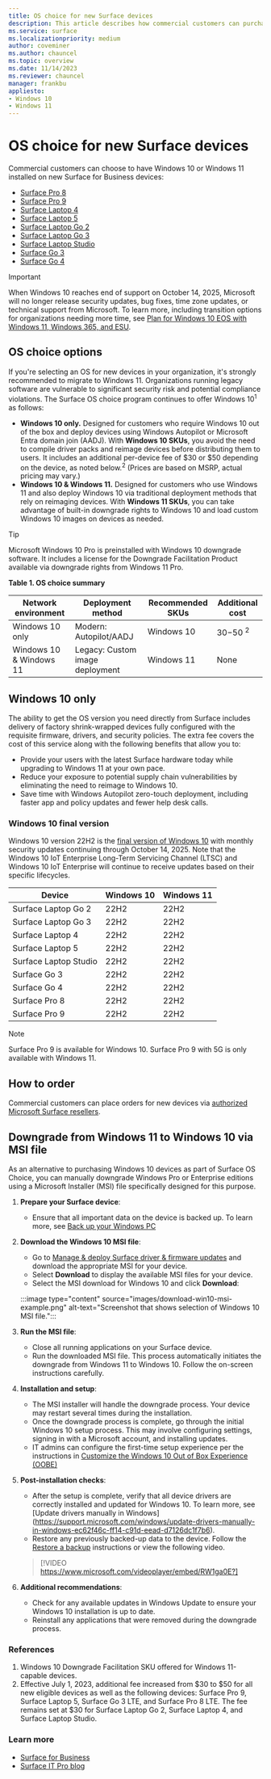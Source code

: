 ```yaml
---
title: OS choice for new Surface devices
description: This article describes how commercial customers can purchase new Surface for Business devices with Windows 10 or Windows 11. 
ms.service: surface
ms.localizationpriority: medium
author: coveminer
ms.author: chauncel
ms.topic: overview
ms.date: 11/14/2023
ms.reviewer: chauncel
manager: frankbu
appliesto:
- Windows 10
- Windows 11
---
```


# OS choice for new Surface devices

Commercial customers can choose to have Windows 10 or Windows 11 installed on new Surface for Business devices:

- [Surface Pro 8](https://www.microsoft.com/surface/business/surface-pro-8)
- [Surface Pro 9](https://www.microsoft.com/surface/business/surface-pro-9)
- [Surface Laptop 4](https://www.microsoft.com/surface/business/surface-laptop-4)
- [Surface Laptop 5](https://www.microsoft.com/d/surface-laptop-5)
- [Surface Laptop Go 2](https://www.microsoft.com/surface/business/surface-laptop-go-2)
- [Surface Laptop Go 3](https://www.microsoft.com/surface/business/surface-laptop-go-3)
- [Surface Laptop Studio](https://www.microsoft.com/surface/business/surface-laptop-studio)
- [Surface Go 3](https://www.microsoft.com/surface/business/surface-go-3)
- [Surface Go 4](https://www.microsoft.com/surface/business/surface-go-4)

> [!IMPORTANT]
> When Windows 10 reaches end of support on October 14, 2025, Microsoft will no longer release security updates, bug fixes, time zone updates, or technical support from Microsoft. To learn more, including transition options for organizations needing more time, see [Plan for Windows 10 EOS with Windows 11, Windows 365, and ESU](https://techcommunity.microsoft.com/t5/windows-it-pro-blog/plan-for-windows-10-eos-with-windows-11-windows-365-and-esu/ba-p/4000414). 

## OS choice options

If you're selecting an OS for new devices in your organization, it's strongly recommended to migrate to Windows 11. Organizations running legacy software are vulnerable to significant security risk and potential compliance violations. The Surface OS choice program continues to offer Windows 10<sup>1</sup> as follows:

- **Windows 10 only.** Designed for customers who require Windows 10 out of the box and deploy devices using Windows Autopilot or Microsoft Entra domain join (AADJ). With **Windows 10 SKUs**, you avoid the need to compile driver packs and reimage devices before distributing them to users. It includes an additional per-device fee of $30 or $50 depending on the device, as noted below.<sup>2</sup> (Prices are based on MSRP, actual pricing may vary.)
- **Windows 10 & Windows 11.** Designed for customers who use Windows 11 and also deploy Windows 10 via traditional deployment methods that rely on reimaging devices. With **Windows 11 SKUs**, you can take advantage of built-in downgrade rights to Windows 10 and load custom Windows 10 images on devices as needed.

> [!TIP]
> Microsoft Windows 10 Pro is preinstalled with Windows 10 downgrade software. It includes a license for the Downgrade Facilitation Product available via downgrade rights from Windows 11 Pro. 

**Table 1. OS choice summary**

| Network environment     | Deployment method               | Recommended SKUs | Additional cost |
| ----------------------- | ------------------------------- | ---------------- | --------------- |
| Windows 10 only         | Modern: Autopilot/AADJ          | Windows 10       | $30-$50 <sup>2</sup>        |
| Windows 10 & Windows 11 | Legacy: Custom image deployment | Windows 11       | None            |

## Windows 10 only

The ability to get the OS version you need directly from Surface includes delivery of factory shrink-wrapped devices fully configured with the requisite firmware, drivers, and security policies. The extra fee covers the cost of this service along with the following benefits that allow you to:

- Provide your users with the latest Surface hardware today while upgrading to Windows 11 at your own pace.
- Reduce your exposure to potential supply chain vulnerabilities by eliminating the need to reimage to Windows 10.
- Save time with Windows Autopilot zero-touch deployment, including faster app and policy updates and fewer help desk calls.

### Windows 10 final version 

Windows 10 version 22H2 is the [final version of Windows 10](/windows/release-health/release-information) with monthly security updates continuing through October 14, 2025. Note that the Windows 10 IoT Enterprise Long-Term Servicing Channel (LTSC) and Windows 10 IoT Enterprise will continue to receive updates based on their specific lifecycles.


|      Device           | Windows 10 | Windows 11 |
| --------------------- | ---------- | ---------- |
| Surface Laptop Go 2   | 22H2       | 22H2       |
| Surface Laptop Go 3   | 22H2       | 22H2       |
| Surface Laptop 4      | 22H2       | 22H2       |
| Surface Laptop 5      | 22H2       | 22H2       |
| Surface Laptop Studio | 22H2       | 22H2       |
| Surface Go 3          | 22H2       | 22H2       |
| Surface Go 4          | 22H2       | 22H2       |
| Surface Pro 8         | 22H2       | 22H2       |
| Surface Pro 9         | 22H2       | 22H2       |

> [!NOTE]
> Surface Pro 9 is available for Windows 10. Surface Pro 9 with 5G is only available with Windows 11. 

## How to order

Commercial customers can place orders for new devices via [authorized Microsoft Surface resellers](https://www.microsoft.com/surface/business/where-to-buy-microsoft-surface).


## Downgrade from Windows 11 to Windows 10 via MSI file

As an alternative to purchasing Windows 10 devices as part of Surface OS Choice, you can manually downgrade Windows Pro or Enterprise editions using a Microsoft Installer (MSI) file specifically designed for this purpose. 

1. **Prepare your Surface device**:
   - Ensure that all important data on the device is backed up. To learn more, see [Back up your Windows PC](https://support.microsoft.com/en-us/windows/back-up-your-windows-pc-87a81f8a-78fa-456e-b521-ac0560e32338#ID0EBF=Windows_11)
 

2. **Download the Windows 10 MSI file**:
   - Go to [Manage & deploy Surface driver & firmware updates](/surface/manage-surface-driver-and-firmware-updates#download-msi-files) and download the appropriate MSI for your device. 
   - Select **Download** to display the available MSI files for your device. 
   - Select the MSI download for Windows 10 and click **Download**:
   
   :::image type="content" source="images/download-win10-msi-example.png" alt-text="Screenshot that shows selection of Windows 10 MSI file.":::
   
3. **Run the MSI file**:
   - Close all running applications on your Surface device.
   - Run the downloaded MSI file. This process automatically initiates the downgrade from Windows 11 to Windows 10. Follow the on-screen instructions carefully.

4. **Installation and setup**:
   - The MSI installer will handle the downgrade process. Your device may restart several times during the installation.
   - Once the downgrade process is complete, go through the initial Windows 10 setup process. This may involve configuring settings, signing in with a Microsoft account, and installing updates.
   - IT admins can configure the first-time setup experience per the instructions in [Customize the Windows 10 Out of Box Experience (OOBE)](/windows-hardware/customize/desktop/customize-oobe)

5. **Post-installation checks**:
   - After the setup is complete, verify that all device drivers are correctly installed and updated for Windows 10. To learn more, see [Update drivers manually in Windows] (https://support.microsoft.com/windows/update-drivers-manually-in-windows-ec62f46c-ff14-c91d-eead-d7126dc1f7b6).
   - Restore any previously backed-up data to the device. Follow the [Restore a backup](https://support.microsoft.com/windows/back-up-your-windows-pc-87a81f8a-78fa-456e-b521-ac0560e32338#ID0EBF=Windows_10) instructions or view the following video. 

   > [!VIDEO https://www.microsoft.com/videoplayer/embed/RW1ga0E?]

6. **Additional recommendations**:
   - Check for any available updates in Windows Update to ensure your Windows 10 installation is up to date.
   - Reinstall any applications that were removed during the downgrade process.

### References

1. Windows 10 Downgrade Facilitation SKU offered for Windows 11-capable devices.  
2. Effective July 1, 2023, additional fee increased from $30 to $50 for all new eligible devices as well as the following devices: Surface Pro 9, Surface Laptop 5, Surface Go 3 LTE, and Surface Pro 8 LTE. The fee remains set at $30 for Surface Laptop Go 2, Surface Laptop 4, and Surface Laptop Studio.

### Learn more

- [Surface for Business](https://www.microsoft.com/surface/business)
- [Surface IT Pro blog](https://techcommunity.microsoft.com/t5/surface-it-pro-blog/bg-p/SurfaceITPro)
